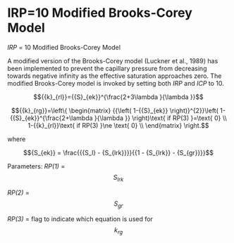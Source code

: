 # IRP=10  Modified Brooks-Corey Model&#x20;

_IRP_ = 10         Modified Brooks-Corey Model

A modified version of the Brooks-Corey model (Luckner et al., 1989) has been implemented to prevent the capillary pressure from decreasing towards negative infinity as the effective saturation approaches zero. The modified Brooks-Corey model is invoked by setting both _IRP_ and _ICP_ to 10.

$${{k}_{rl}}={{S}_{ek}}^{\frac{2+3\lambda }{\lambda }}$$

$${{k}_{rg}}=\left\{ \begin{matrix}    {{\left( 1-{{S}_{ek}} \right)}^{2}}\left( 1-{{S}_{ek}}^{\frac{2+\lambda }{\lambda }} \right)\text{    if RP(3) }=\text{ 0}  \\    1-{{k}_{rl}}\text{                            if RP(3) }\ne \text{ 0}  \\ \end{matrix} \right.$$

where

$${S_{ek}} = \frac{{{S_l} - {S_{lrk}}}}{{1 - {S_{lrk}} - {S_{gr}}}}$$



Parameters: _RP(1)_ = $${S_{lrk}}$$

_RP(2)_ =  $${S_{gr}}$$

_RP(3)_ = flag to indicate which equation is used for $$k_{rg}$$


